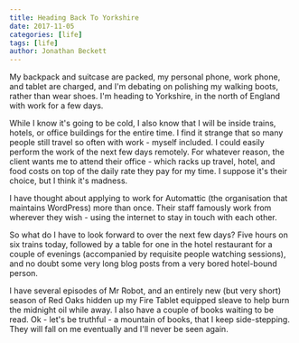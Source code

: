 ```yaml
---
title: Heading Back To Yorkshire
date: 2017-11-05
categories: [life]
tags: [life]
author: Jonathan Beckett
---
```


My backpack and suitcase are packed, my personal phone, work phone, and tablet are charged, and I'm debating on polishing my walking boots, rather than wear shoes. I'm heading to Yorkshire, in the north of England with work for a few days.

While I know it's going to be cold, I also know that I will be inside trains, hotels, or office buildings for the entire time. I find it strange that so many people still travel so often with work - myself included. I could easily perform the work of the next few days remotely. For whatever reason, the client wants me to attend their office - which racks up travel, hotel, and food costs on top of the daily rate they pay for my time. I suppose it's their choice, but I think it's madness.

I have thought about applying to work for Automattic (the organisation that maintains WordPress) more than once. Their staff famously work from wherever they wish - using the internet to stay in touch with each other.

So what do I have to look forward to over the next few days? Five hours on six trains today, followed by a table for one in the hotel restaurant for a couple of evenings (accompanied by requisite people watching sessions), and no doubt some very long blog posts from a very bored hotel-bound person.

I have several episodes of Mr Robot, and an entirely new (but very short) season of Red Oaks hidden up my Fire Tablet equipped sleave to help burn the midnight oil while away. I also have a couple of books waiting to be read. Ok - let's be truthful - a mountain of books, that I keep side-stepping. They will fall on me eventually and I'll never be seen again.